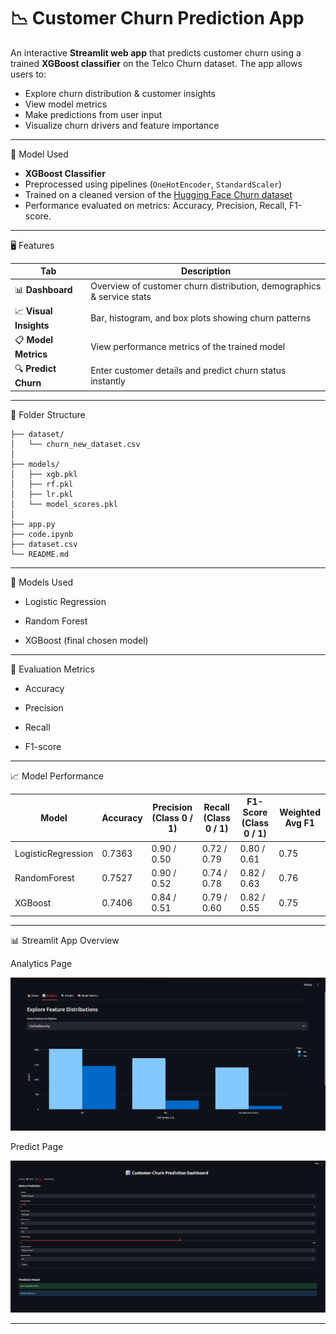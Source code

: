 # 📉 Customer Churn Prediction App

An interactive **Streamlit web app** that predicts customer churn using a trained **XGBoost classifier** on the Telco Churn dataset. The app allows users to:
- Explore churn distribution & customer insights
- View model metrics
- Make predictions from user input
- Visualize churn drivers and feature importance

---

🧠 Model Used
- **XGBoost Classifier**
- Preprocessed using pipelines (`OneHotEncoder`, `StandardScaler`)
- Trained on a cleaned version of the [Hugging Face Churn dataset](https://huggingface.co/datasets/scikit-learn/churn-prediction)  
- Performance evaluated on metrics: Accuracy, Precision, Recall, F1-score.

---

🖥️ Features

| Tab | Description |
|-----|-------------|
| 📊 **Dashboard** | Overview of customer churn distribution, demographics & service stats |
| 📈 **Visual Insights** | Bar, histogram, and box plots showing churn patterns |
| 📋 **Model Metrics** | View performance metrics of the trained model |
| 🔍 **Predict Churn** | Enter customer details and predict churn status instantly |

---

📂 Folder Structure
```
├── dataset/
│   └── churn_new_dataset.csv
│
├── models/
│   ├── xgb.pkl
│   ├── rf.pkl
│   ├── lr.pkl
│   └── model_scores.pkl
│
├── app.py
├── code.ipynb
├── dataset.csv
└── README.md
```

---

🤖 Models Used

  - Logistic Regression
  
  - Random Forest
  
  - XGBoost (final chosen model)

---

📐 Evaluation Metrics

  - Accuracy
  
  - Precision
  
  - Recall
  
  - F1-score


---

📈 Model Performance

| Model            | Accuracy | Precision (Class 0 / 1) | Recall (Class 0 / 1) | F1-Score (Class 0 / 1) | Weighted Avg F1 |
|------------------|----------|--------------------------|-----------------------|------------------------|------------------|
| LogisticRegression | 0.7363   | 0.90 / 0.50              | 0.72 / 0.79           | 0.80 / 0.61            | 0.75             |
| RandomForest      | 0.7527   | 0.90 / 0.52              | 0.74 / 0.78           | 0.82 / 0.63            | 0.76             |
| XGBoost           | 0.7406   | 0.84 / 0.51              | 0.79 / 0.60           | 0.82 / 0.55            | 0.75             |

---

📊 Streamlit App Overview

Analytics Page

![Analytics Page](images/analytics.png)


Predict Page

![Predict Page](images/predict.png)

---
